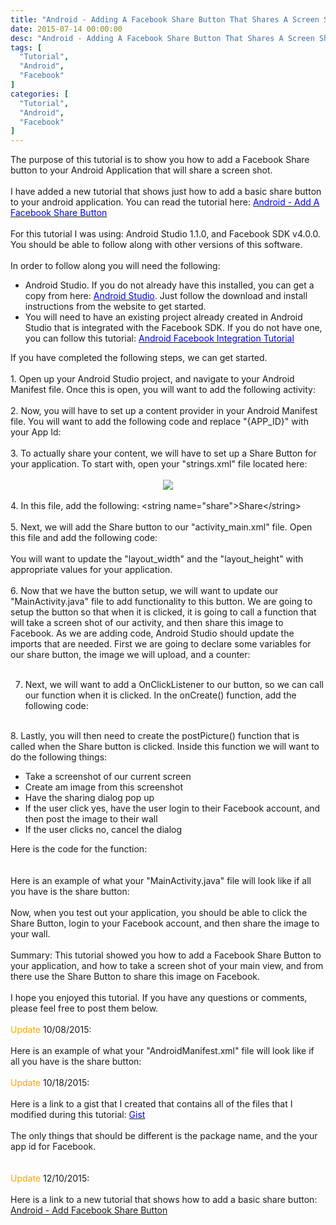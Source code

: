 ```yaml
---
title: "Android - Adding A Facebook Share Button That Shares A Screen Shot"
date: 2015-07-14 00:00:00
desc: "Android - Adding A Facebook Share Button That Shares A Screen Shot"
tags: [
  "Tutorial",
  "Android",
  "Facebook"
]
categories: [
  "Tutorial",
  "Android",
  "Facebook"
]
---
```


The purpose of this tutorial is to show you how to add a Facebook Share button to your Android Application that will share a screen shot. <br />
<br />
I have added a new tutorial that shows just how to add a basic share button to your android application. You can read the tutorial here: <a href="http://scottwestover.blogspot.com/2015/12/android-adding-facebook-share-button.html"><span style="color: blue;">Android - Add A Facebook Share Button</span></a><br />
<br />
For this tutorial I was using: Android Studio 1.1.0, and Facebook SDK v4.0.0. You should be able to follow along with other versions of this software.<br />
<br />
In order to follow along you will need the following:<br />
<ul>
<li>Android Studio. If you do not already have this installed, you can get a copy from here:&nbsp;<a href="https://developer.android.com/sdk/index.html" target="_blank"><span style="color: blue;">Android Studio</span></a>. Just follow the download and install instructions from the website to get started.</li>
<li>You will need to have an existing project already created in Android Studio that is integrated with the Facebook SDK. If you do not have one, you can follow this tutorial:&nbsp;<a href="http://scottwestover.blogspot.com/2015/07/android-facebook-integration-tutorial.html"><span style="color: blue;">Android Facebook Integration Tutorial</span></a></li>
</ul>
<div>
If you have completed the following steps, we can get started.</div>
<div>
<br /></div>
<div>
1. Open up your Android Studio project, and navigate to your Android Manifest file. Once this is open, you will want to add the following activity:<br />
<br />
<script src="https://gist.github.com/scottwestover/876cbcc953ed5bf31bec.js"></script>
2. Now, you will have to set up a content provider in your Android Manifest file. You will want to add the following code and replace "{APP_ID}" with your App Id:<br />
<br />
<script src="https://gist.github.com/scottwestover/9ee6050320197521b472.js"></script>
3. To actually share your content, we will have to set up a Share Button for your application. To start with, open your "strings.xml" file located here:<br />
<br />
<div class="separator" style="clear: both; text-align: center;">
<a href="http://2.bp.blogspot.com/-syBPPISQ7Oc/VaKoY6gJMiI/AAAAAAAAAVw/i_jftPPTNk4/s1600/2015-07-12_1303.png" imageanchor="1" style="margin-left: 1em; margin-right: 1em;"><img border="0" src="https://2.bp.blogspot.com/-syBPPISQ7Oc/VaKoY6gJMiI/AAAAAAAAAVw/i_jftPPTNk4/s1600/2015-07-12_1303.png" /></a></div>
<br />
4. In this file, add the following:&nbsp;&lt;string name="share"&gt;Share&lt;/string&gt;<br />
<br />
5. Next, we will add the Share button to our "activity_main.xml" file. Open this file and add the following code:<br />
<br />
<script src="https://gist.github.com/scottwestover/fda7d4affd53d1b5c36e.js"></script>
You will want to update the "layout_width" and the "layout_height" with appropriate values for your application.<br />
<br /></div>
<div>
6. Now that we have the button setup, we will want to update our "MainActivity.java" file to add functionality to this button. We are going to setup the button so that when it is clicked, it is going to call a function that will take a screen shot of our activity, and then share this image to Facebook. As we are adding code, Android Studio should update the imports that are needed. First we are going to declare some variables for our share button, the image we will upload, and a counter:<br />
<br />
<script src="https://gist.github.com/scottwestover/24606a848105424268ba.js"></script>

7. Next, we will want to add a OnClickListener to our button, so we can call our function when it is clicked. In the onCreate() function, add the following code:<br />
<br />
<script src="https://gist.github.com/scottwestover/afe1ff0a4feebfe17362.js"></script>
8. Lastly, you will then need to create the postPicture() function that is called when the Share button is clicked. Inside this function we will want to do the following things:<br />
<ul>
<li>Take a screenshot of our current screen</li>
<li>Create am image from this screenshot</li>
<li>Have the sharing dialog pop up</li>
<li>If the user click yes, have the user login to their Facebook account, and then post the image to their wall</li>
<li>If the user clicks no, cancel the dialog</li>
</ul>
<div>
Here is the code for the function:</div>
<div>
<br />
<script src="https://gist.github.com/scottwestover/a88610a1688bca9e8d0a.js"></script><br /></div>
<div>
Here is an example of what your "MainActivity.java" file will look like if all you have is the share button:&nbsp;</div>
<br />
<script src="https://gist.github.com/scottwestover/9c27069cb3fd1781fa44.js"></script>
</div>
<div>
Now, when you test out your application, you should be able to click the Share Button, login to your Facebook account, and then share the image to your wall.<br />
<br />
Summary: This tutorial showed you how to add a Facebook Share Button to your application, and how to take a screen shot of your main view, and from there use the Share Button to share this image on Facebook.</div>
<div>
<br /></div>
<div>
I hope you enjoyed this tutorial. If you have any questions or comments, please feel free to post them below.<br />
<br />
<span style="color: orange;">Update </span>10/08/2015:<br />
<br />
Here is an example of what your "AndroidManifest.xml" file will look like if all you have is the share button:<br />
<br />
<span style="color: orange;">Update </span>10/18/2015:<br />
<br />
Here is a link to a gist that I created that contains all of the files that I modified during this tutorial:&nbsp;<a href="https://gist.github.com/scottwestover/1514ea0404c14da5ff06"><span style="color: blue;">Gist</span></a><br />
<br />
The only things that should be different is the package name, and the your app id for Facebook.<br />
<br />
<script src="https://gist.github.com/scottwestover/2bf0aa22a8b220053832.js"></script><br /></div>
<span style="color: orange;">Update </span>12/10/2015:<br />
<br />
Here is a link to a new tutorial that shows how to add a basic share button:<span style="color: blue;"> <a href="http://scottwestover.blogspot.com/2015/12/android-adding-facebook-share-button.html">Android - Add Facebook Share Button</a></span>
